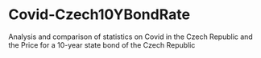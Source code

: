 # Covid-Czech10YBondRate
Analysis and comparison of statistics on Covid in the Czech Republic and the Price for a 10-year state bond of the Czech Republic
